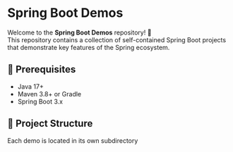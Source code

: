 # Spring Boot Demos

Welcome to the **Spring Boot Demos** repository! 🚀  
This repository contains a collection of self-contained Spring Boot projects that demonstrate key features of the Spring ecosystem.

## 🔧 Prerequisites
- Java 17+ 
- Maven 3.8+ or Gradle
- Spring Boot 3.x

## 📂 Project Structure

Each demo is located in its own subdirectory
